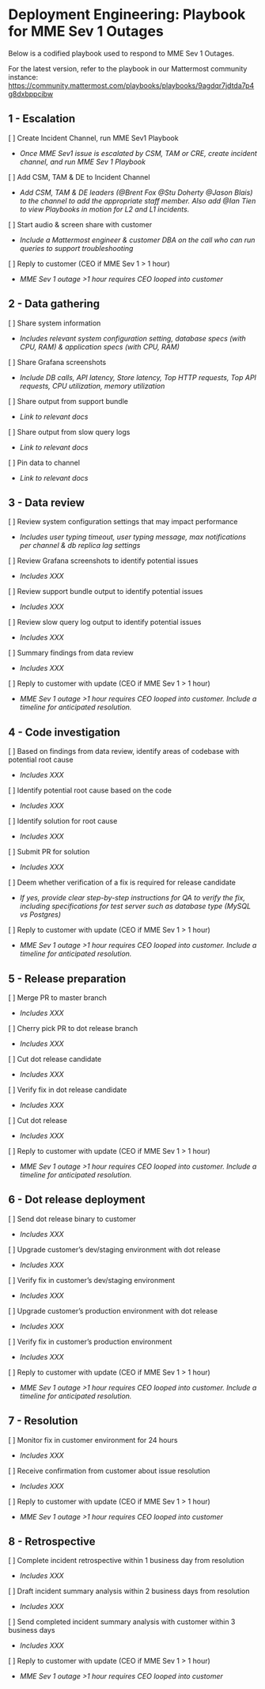 # Deployment Engineering: Playbook for MME Sev 1 Outages

Below is a codified playbook used to respond to MME Sev 1 Outages.

For the latest version, refer to the playbook in our Mattermost community instance: https://community.mattermost.com/playbooks/playbooks/9agdqr7jdtda7p4g8dxbppcibw

## 1 - Escalation

[ ] Create Incident Channel, run MME Sev1 Playbook

 - _Once MME Sev1 issue is escalated by CSM, TAM or CRE, create incident channel, and run MME Sev 1 Playbook_

[ ] Add CSM, TAM & DE to Incident Channel

 - _Add CSM, TAM & DE leaders (@Brent Fox @Stu Doherty @Jason Blais) to the channel to add the appropriate staff member. Also add @Ian Tien to view Playbooks in motion for L2 and L1 incidents._

[ ] Start audio & screen share with customer

 - _Include a Mattermost engineer & customer DBA on the call who can run queries to support troubleshooting_

[ ] Reply to customer (CEO if MME Sev 1 > 1 hour)

 - _MME Sev 1 outage >1 hour requires CEO looped into customer_

## 2 - Data gathering

[ ] Share system information

 - _Includes relevant system configuration setting, database specs (with CPU, RAM) & application specs (with CPU, RAM)_

[ ] Share Grafana screenshots

 - _Include DB calls, API latency, Store latency, Top HTTP requests, Top API requests, CPU utilization, memory utilization_

[ ] Share output from support bundle

 - _Link to relevant docs_

[ ] Share output from slow query logs

 - _Link to relevant docs_

[ ] Pin data to channel

 - _Link to relevant docs_

## 3 - Data review

[ ] Review system configuration settings that may impact performance

 - _Includes user typing timeout, user typing message, max notifications per channel & db replica lag settings_

[ ] Review Grafana screenshots to identify potential issues

 - _Includes XXX_

[ ] Review support bundle output to identify potential issues

 - _Includes XXX_

[ ] Review slow query log output to identify potential issues

 - _Includes XXX_

[ ] Summary findings from data review

 - _Includes XXX_

[ ] Reply to customer with update (CEO if MME Sev 1 > 1 hour)

 - _MME Sev 1 outage >1 hour requires CEO looped into customer. Include a timeline for anticipated resolution._

## 4 - Code investigation

[ ] Based on findings from data review, identify areas of codebase with potential root cause

 - _Includes XXX_

[ ] Identify potential root cause based on the code

 - _Includes XXX_

[ ] Identify solution for root cause

 - _Includes XXX_

[ ] Submit PR for solution

 - _Includes XXX_

[ ] Deem whether verification of a fix is required for release candidate

 - _If yes, provide clear step-by-step instructions for QA to verify the fix, including specifications for test server such as database type (MySQL vs Postgres)_

[ ] Reply to customer with update (CEO if MME Sev 1 > 1 hour)

 - _MME Sev 1 outage >1 hour requires CEO looped into customer. Include a timeline for anticipated resolution._

## 5 - Release preparation

[ ] Merge PR to master branch

 - _Includes XXX_

[ ] Cherry pick PR to dot release branch

 - _Includes XXX_

[ ] Cut dot release candidate

 - _Includes XXX_

[ ] Verify fix in dot release candidate

 - _Includes XXX_

[ ] Cut dot release

 - _Includes XXX_

[ ] Reply to customer with update (CEO if MME Sev 1 > 1 hour)

 - _MME Sev 1 outage >1 hour requires CEO looped into customer. Include a timeline for anticipated resolution._

## 6 - Dot release deployment

[ ] Send dot release binary to customer

 - _Includes XXX_

[ ] Upgrade customer’s dev/staging environment with dot release

 - _Includes XXX_

[ ] Verify fix in customer’s dev/staging environment 

 - _Includes XXX_

[ ] Upgrade customer’s production environment with dot release

 - _Includes XXX_

[ ] Verify fix in customer’s production environment 

 - _Includes XXX_

[ ] Reply to customer with update (CEO if MME Sev 1 > 1 hour)

 - _MME Sev 1 outage >1 hour requires CEO looped into customer. Include a timeline for anticipated resolution._

## 7 - Resolution

[ ] Monitor fix in customer environment for 24 hours

 - _Includes XXX_

[ ] Receive confirmation from customer about issue resolution

 - _Includes XXX_

[ ] Reply to customer with update (CEO if MME Sev 1 > 1 hour)

 - _MME Sev 1 outage >1 hour requires CEO looped into customer_

## 8 - Retrospective

[ ] Complete incident retrospective within 1 business day from resolution

 - _Includes XXX_

[ ] Draft incident summary analysis within 2 business days from resolution

 - _Includes XXX_

[ ] Send completed incident summary analysis with customer within 3 business days

 - _Includes XXX_

[ ] Reply to customer with update (CEO if MME Sev 1 > 1 hour)

 - _MME Sev 1 outage >1 hour requires CEO looped into customer_

